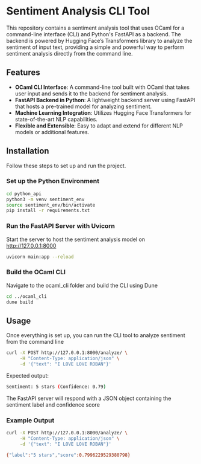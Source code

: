 # Sentiment Analysis CLI Tool 

This repository contains a sentiment analysis tool that uses OCaml for a command-line interface (CLI) and Python's FastAPI as a backend. The backend is powered by Hugging Face’s Transformers library to analyze the sentiment of input text, providing a simple and powerful way to perform sentiment analysis directly from the command line.

## Features

- **OCaml CLI Interface**: A command-line tool built with OCaml that takes user input and sends it to the backend for sentiment analysis.
- **FastAPI Backend in Python**: A lightweight backend server using FastAPI that hosts a pre-trained model for analyzing sentiment.
- **Machine Learning Integration**: Utilizes Hugging Face Transformers for state-of-the-art NLP capabilities.
- **Flexible and Extensible**: Easy to adapt and extend for different NLP models or additional features.


## Installation

Follow these steps to set up and run the project.
### Set up the Python Environment
```bash
cd python_api
python3 -m venv sentiment_env
source sentiment_env/bin/activate
pip install -r requirements.txt
```

### Run the FastAPI Server with Uvicorn
Start the server to host the sentiment analysis model on http://127.0.0.1:8000
```bash
uvicorn main:app --reload
```

### Build the OCaml CLI
Navigate to the ocaml_cli folder and build the CLI using Dune
```bash
cd ../ocaml_cli
dune build
```

## Usage
Once everything is set up, you can run the CLI tool to analyze sentiment from the command line
```bash
curl -X POST http://127.0.0.1:8000/analyze/ \
     -H "Content-Type: application/json" \
     -d '{"text": "I LOVE LOVE ROBAN"}'
```

Expected output:
```bash
Sentiment: 5 stars (Confidence: 0.79)
```

The FastAPI server will respond with a JSON object containing the sentiment label and confidence score
### Example Output
```bash
curl -X POST http://127.0.0.1:8000/analyze/ \
     -H "Content-Type: application/json" \
     -d '{"text": "I LOVE LOVE ROBAN"}'             

{"label":"5 stars","score":0.7996229529380798}
```
